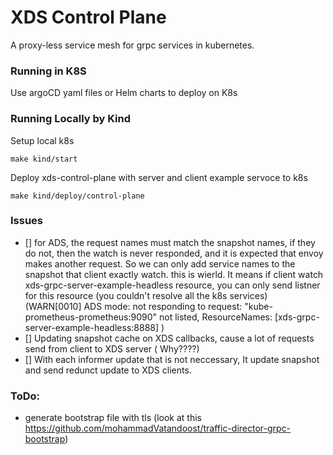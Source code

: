 # XDS Control Plane
A proxy-less service mesh for grpc services in kubernetes.
### Running in K8S

Use argoCD yaml files or Helm charts to deploy on K8s

### Running Locally by Kind
Setup local k8s
```shell
make kind/start
```
Deploy xds-control-plane with server and client example servoce to k8s
```shell
make kind/deploy/control-plane
```


### Issues
- [] for ADS, the request names must match the snapshot names, if they do not, then the watch is never responded, and it is expected that envoy makes another request. So we can only add service names to the snapshot that client exactly watch. this is wierld. It means if client watch xds-grpc-server-example-headless resource, you can only send listner for this resource (you couldn't resolve all the k8s services)
(WARN[0010] ADS mode: not responding to request: "kube-prometheus-prometheus:9090" not listed, ResourceNames: [xds-grpc-server-example-headless:8888] )
- [] Updating snapshot cache on XDS callbacks, cause a lot of requests send from client to XDS server ( Why????)
- [] With each informer update that is not neccessary, It update snapshot and send redunct update to XDS clients.

### ToDo:
- generate bootstrap file with tls (look at this https://github.com/mohammadVatandoost/traffic-director-grpc-bootstrap)
